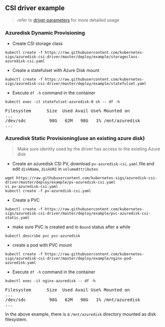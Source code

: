 ## CSI driver example
> refer to [driver parameters](../../docs/driver-parameters.md) for more detailed usage

### Azuredisk Dynamic Provisioning
 - Create CSI storage class
```console
kubectl create -f https://raw.githubusercontent.com/kubernetes-sigs/azuredisk-csi-driver/master/deploy/example/storageclass-azuredisk-csi.yaml
```

 - Create a statefulset with Azure Disk mount
```console
kubectl create -f https://raw.githubusercontent.com/kubernetes-sigs/azuredisk-csi-driver/master/deploy/example/statefulset.yaml
```

 - Execute `df -h` command in the container
```console
kubectl exec -it statefulset-azuredisk-0 sh -- df -h
```
<pre>
Filesystem      Size  Used Avail Use% Mounted on
...
/dev/sdc         98G   62M   98G   1% /mnt/azuredisk
...
</pre>

### Azuredisk Static Provisioning(use an existing azure disk)
> Make sure identity used by the driver has access to the existing Azure disk
 - Create an azuredisk CSI PV, download `pv-azuredisk-csi.yaml` file and edit `diskName`, `diskURI` in `volumeAttributes`
```console
wget https://raw.githubusercontent.com/kubernetes-sigs/azuredisk-csi-driver/master/deploy/example/pv-azuredisk-csi.yaml
vi pv-azuredisk-csi.yaml
kubectl create -f pv-azuredisk-csi.yaml
```

 - Create a PVC
```console
kubectl create -f https://raw.githubusercontent.com/kubernetes-sigs/azuredisk-csi-driver/master/deploy/example/pvc-azuredisk-csi-static.yaml
```

 - make sure PVC is created and in `Bound` status after a while
```console
kubectl describe pvc pvc-azuredisk
```

 - create a pod with PVC mount
```console
kubectl create -f https://raw.githubusercontent.com/kubernetes-sigs/azuredisk-csi-driver/master/deploy/example/nginx-pod-azuredisk.yaml
```

 - Execute `df -h` command in the container
```
kubectl exec -it nginx-azuredisk -- df -h
```
<pre>
Filesystem      Size  Used Avail Use% Mounted on
...
/dev/sdc         98G   62M   98G   1% /mnt/azuredisk
...
</pre>
In the above example, there is a `/mnt/azuredisk` directory mounted as disk filesystem.
